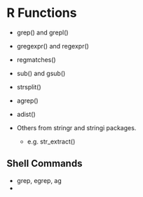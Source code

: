 
# R Functions

+ grep() and grepl()
+ gregexpr() and regexpr()
+ regmatches()
+ sub() and gsub()
+ strsplit()
+ agrep()
+ adist()


+ Others from stringr and stringi packages.
   + e.g. str_extract()


## Shell Commands

+ grep, egrep, ag
+ 
